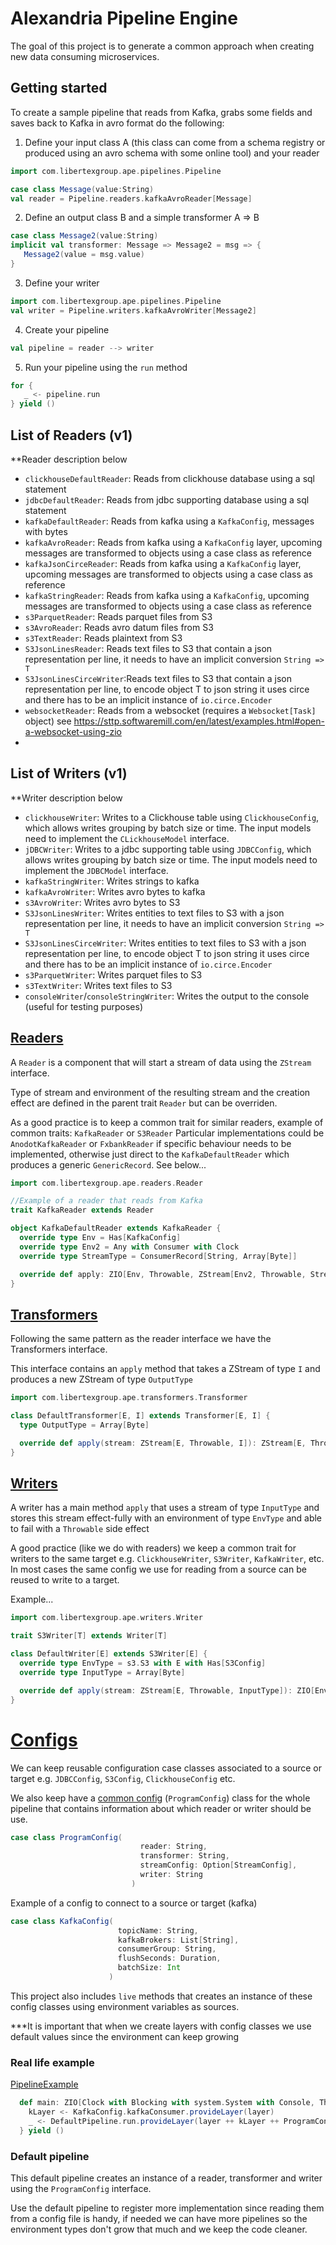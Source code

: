 # Alexandria Pipeline Engine

The goal of this project is to generate a common approach when creating new data consuming microservices.


## Getting started
To create a sample pipeline that reads from Kafka, grabs some fields and saves back to Kafka in avro format do the 
following:

1. Define your input class A (this class can come from a schema registry or produced using an avro schema with some 
   online tool) and your reader
```scala
import com.libertexgroup.ape.pipelines.Pipeline

case class Message(value:String)
val reader = Pipeline.readers.kafkaAvroReader[Message]
```
2. Define an output class B and a simple transformer A => B
```scala
case class Message2(value:String)
implicit val transformer: Message => Message2 = msg => {
   Message2(value = msg.value)
} 
```
3. Define your writer
```scala
import com.libertexgroup.ape.pipelines.Pipeline
val writer = Pipeline.writers.kafkaAvroWriter[Message2]
```
4. Create your pipeline
```scala
val pipeline = reader --> writer
```
5. Run your pipeline using the `run` method
```scala
for {
   _ <- pipeline.run
} yield ()
```
## List of Readers (v1)
**Reader description below
 - `clickhouseDefaultReader`: Reads from clickhouse database using a sql statement
 - `jdbcDefaultReader`: Reads from jdbc supporting database using a sql statement 
 - `kafkaDefaultReader`: Reads from kafka using a `KafkaConfig`, messages with bytes 
 - `kafkaAvroReader`: Reads from kafka using a `KafkaConfig` layer, upcoming messages are transformed to objects using a 
   case class as reference
 - `kafkaJsonCirceReader`: Reads from kafka using a `KafkaConfig` layer, upcoming messages are transformed to objects using a 
   case class as reference
 - `kafkaStringReader`: Reads from kafka using a `KafkaConfig`, upcoming messages are transformed to objects using a case
   class as reference 
 - `s3ParquetReader`: Reads parquet files from S3
 - `s3AvroReader`: Reads avro datum files from S3
 - `s3TextReader`: Reads plaintext from S3
 - `S3JsonLinesReader`: Reads text files to S3 that contain a json representation per line, it needs to have an
  implicit conversion `String => T`
 - `S3JsonLinesCirceWriter`:Reads text files to S3 that contain a json representation per line, to encode
  object T to json string it uses circe and there has to be an implicit instance of `io.circe.Encoder`
 - `websocketReader`: Reads from a websocket (requires a `Websocket[Task]` object) see https://sttp.softwaremill.com/en/latest/examples.html#open-a-websocket-using-zio
 - 
## List of Writers (v1)
**Writer description below
 - `clickhouseWriter`: Writes to a Clickhouse table using `ClickhouseConfig`, which allows writes grouping by batch 
   size or time. The input models need to implement the `CLickhouseModel` interface.
 - `jDBCWriter`: Writes to a jdbc supporting table using `JDBCConfig`, which allows writes grouping by batch
   size or time. The input models need to implement the `JDBCModel` interface.
 - `kafkaStringWriter`: Writes strings to kafka
 - `kafkaAvroWriter`: Writes avro bytes to kafka
 - `s3AvroWriter`: Writes avro bytes to S3
 - `S3JsonLinesWriter`: Writes entities to text files to S3 with a json representation per line, it needs to have an 
   implicit conversion `String => T`
 - `S3JsonLinesCirceWriter`: Writes entities to text files to S3 with a json representation per line, to encode 
   object T to json string it uses circe and there has to be an implicit instance of `io.circe.Encoder`
 - `s3ParquetWriter`: Writes parquet files to S3
 - `s3TextWriter`: Writes text files to S3
 - `consoleWriter`/`consoleStringWriter`: Writes the output to the console (useful for testing purposes)


[Readers](src/main/scala/com/libertexgroup/ape/readers)
------
A `Reader` is a component that will start a stream of data using the `ZStream` interface.

Type of stream and environment of the resulting stream and the creation effect are defined in the parent trait `Reader` but can be overriden.

As a good practice is to keep a common trait for similar readers, example of common traits: `KafkaReader` or `S3Reader` 
Particular implementations could be `AnodotKafkaReader` or `FxbankReader` if specific behaviour needs to be implemented, 
otherwise just direct to the `KafkaDefaultReader` which produces a generic `GenericRecord`. See below...

```scala
import com.libertexgroup.ape.readers.Reader

//Example of a reader that reads from Kafka
trait KafkaReader extends Reader

object KafkaDefaultReader extends KafkaReader {
  override type Env = Has[KafkaConfig]
  override type Env2 = Any with Consumer with Clock
  override type StreamType = ConsumerRecord[String, Array[Byte]]

  override def apply: ZIO[Env, Throwable, ZStream[Env2, Throwable, StreamType]] = ???
}
```

[Transformers](src/main/scala/com/libertexgroup/ape/transformers)
------
Following the same pattern as the reader interface we have the Transformers interface.

This interface contains an `apply` method that takes a ZStream of type `I` and produces a new ZStream of type `OutputType`

```scala
import com.libertexgroup.ape.transformers.Transformer

class DefaultTransformer[E, I] extends Transformer[E, I] {
  type OutputType = Array[Byte]

  override def apply(stream: ZStream[E, Throwable, I]): ZStream[E, Throwable, OutputType] = ???
}
```

[Writers](src/main/scala/com/libertexgroup/ape/writers)
------

A writer has a main method `apply` that uses a stream of type `InputType` and stores this stream effect-fully with an environment of type `EnvType` and able to fail with a `Throwable` side effect 

A good practice (like we do with readers) we keep a common trait for writers to the same target e.g. `ClickhouseWriter`, `S3Writer`, `KafkaWriter`, etc.
In most cases the same config we use for reading from a source can be reused to write to a target.

Example...

```scala
import com.libertexgroup.ape.writers.Writer

trait S3Writer[T] extends Writer[T]

class DefaultWriter[E] extends S3Writer[E] {
  override type EnvType = s3.S3 with E with Has[S3Config]
  override type InputType = Array[Byte]

  override def apply(stream: ZStream[E, Throwable, InputType]): ZIO[EnvType, Throwable, Unit] = ???
}
```

# [Configs](src/main/scala/com/libertexgroup/configs)

We can keep reusable configuration case classes associated to a source or target e.g. `JDBCConfig`, `S3Config`, `ClickhouseConfig` etc.

We also keep have a [common config](src/main/scala/com/libertexgroup/configs/ProgramConfig.scala) (`ProgramConfig`) class for the whole pipeline that contains information about which reader or writer should be use.
```scala
case class ProgramConfig(
                             reader: String,
                             transformer: String,
                             streamConfig: Option[StreamConfig],
                             writer: String
                           )
```

Example of a config to connect to a source or target (kafka)
```scala
case class KafkaConfig(
                        topicName: String,
                        kafkaBrokers: List[String],
                        consumerGroup: String,
                        flushSeconds: Duration,
                        batchSize: Int
                      )
```
This project also includes `live` methods that creates an instance of these config classes using environment variables as sources.

***It is important that when we create layers with config classes we use default values since the environment can keep growing
### Real life example 
[PipelineExample](src/main/scala/com/libertexgroup/PipelineExample.scala)
```scala
  def main: ZIO[Clock with Blocking with system.System with Console, Throwable, Unit] = for {
    kLayer <- KafkaConfig.kafkaConsumer.provideLayer(layer)
    _ <- DefaultPipeline.run.provideLayer(layer ++ kLayer ++ ProgramConfig.fromJsonString(configJson))
  } yield ()
```

### Default pipeline
This default pipeline creates an instance of a reader, transformer and writer using the `ProgramConfig` interface.

Use the default pipeline to register more implementation since reading them from a config file is handy, if needed we can have more pipelines so the environment types don't grow that much and we keep the code cleaner.